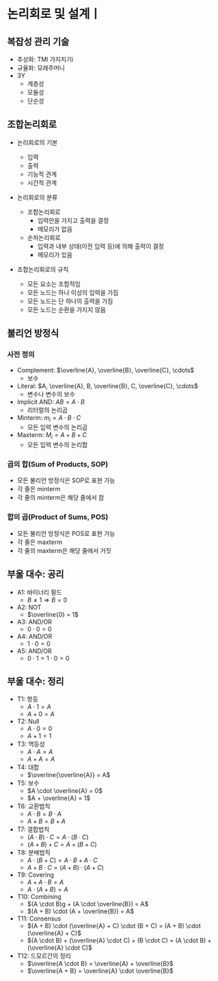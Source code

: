 # 논리회로 및 설계ㅣ

## 복잡성 관리 기술

- 추상화: TMI 가지치기i
- 규율화: 모래주머니
- 3Y
  - 계층성
  - 모듈성
  - 단순성

## 조합논리회로

- 논리회로의 기본
  - 입력
  - 출력
  - 기능적 관계
  - 시간적 관계

- 논리회로의 분류
  - 조합논리회로
    - 입력만을 가지고 출력을 결정
    - 메모리가 없음
  - 순차논리회로
    - 입력과 내부 상태(이전 입력 등)에 의해 출력이 결정
    - 메모리가 있음

- 조합논리회로의 규칙
  - 모든 요소는 조합적임
  - 모든 노드는 하나 이상의 입력을 가짐
  - 모든 노드는 단 하나의 출력을 가짐
  - 모든 노드는 순환을 가지지 않음

## 불리언 방정식

### 사전 정의

- Complement: $\overline{A}, \overline{B}, \overline{C}, \cdots$
  - 보수
- Literal: $A, \overline{A}, B, \overline{B}, C, \overline{C}, \cdots$
  - 변수나 변수의 보수
- Implicit AND: $AB = A \cdot B$
  - 리터럴의 논리곱
- Minterm: $m_i = A \cdot B \cdot C$
  - 모든 입력 변수의 논리곱
- Maxterm: $M_i = A + B + C$
  - 모든 입력 변수의 논리합

### 곱의 합(Sum of Products, SOP)

- 모든 불리언 방정식은 SOP로 표현 가능
- 각 줄은 minterm
- 각 줄의 minterm은 해당 줄에서 참

### 합의 곱(Product of Sums, POS)

- 모든 불리언 방정식은 POS로 표현 가능
- 각 줄은 maxterm
- 각 줄의 maxterm은 해당 줄에서 거짓

## 부울 대수: 공리

- A1: 바이너리 필드
  - $B \not= 1 \Rightarrow B = 0$
- A2: NOT
  - $\overline{0} = 1$
- A3: AND/OR
  - $0 \cdot 0 = 0$
- A4: AND/OR
  - $1 \cdot 0 = 0$
- A5: AND/OR
  - $0 \cdot 1 = 1 \cdot 0 = 0$

## 부울 대수: 정리

- T1: 항등
  - $A \cdot 1 = A$
  - $A + 0 = A$
- T2: Null
  - $A \cdot 0 = 0$
  - $A + 1 = 1$
- T3: 멱등성
  - $A \cdot A = A$
  - $A + A = A$
- T4: 대합
  - $\overline{\overline{A}} = A$
- T5: 보수
  - $A \cdot \overline{A} = 0$
  - $A + \overline{A} = 1$
- T6: 교환법칙
  - $A \cdot B = B \cdot A$
  - $A + B = B + A$
- T7: 결합법칙
  - $(A \cdot B) \cdot C = A \cdot (B \cdot C)$
  - $(A + B) + C = A + (B + C)$
- T8: 분배법칙
  - $A \cdot (B + C) = A \cdot B + A \cdot C$
  - $A + B \cdot C = (A + B) \cdot (A + C)$
- T9: Covering
  - $A + A \cdot B = A$
  - $A \cdot (A + B) = A$
- T10: Combining
  - $(A \cdot B)g + (A \cdot \overline{B}) = A$
  - $(A + B) \cdot (A + \overline{B}) = A$
- T11: Consensus
  - $(A + B) \cdot (\overline{A} + C) \cdot (B + C) = (A + B) \cdot (\overline{A} + C)$
  - $(A \cdot B) + (\overline{A} \cdot C) + (B \cdot C) = (A \cdot B) + (\overline{A} \cdot C)$
- T12: 드모르간의 정리
  - $\overline{A \cdot B} = \overline{A} + \overline{B}$
  - $\overline{A + B} = \overline{A} \cdot \overline{B}$